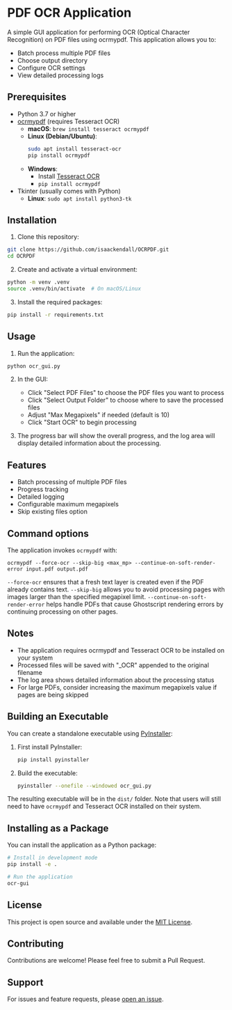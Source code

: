 # PDF OCR Application

A simple GUI application for performing OCR (Optical Character Recognition) on PDF files using ocrmypdf. This application allows you to:
- Batch process multiple PDF files
- Choose output directory
- Configure OCR settings
- View detailed processing logs

## Prerequisites

- Python 3.7 or higher
- [ocrmypdf](https://ocrmypdf.readthedocs.io/) (requires Tesseract OCR)
  - **macOS**: `brew install tesseract ocrmypdf`
  - **Linux (Debian/Ubuntu)**: 
    ```bash
    sudo apt install tesseract-ocr
    pip install ocrmypdf
    ```
  - **Windows**: 
    - Install [Tesseract OCR](https://github.com/UB-Mannheim/tesseract/wiki)
    - `pip install ocrmypdf`
- Tkinter (usually comes with Python)
  - **Linux**: `sudo apt install python3-tk`

## Installation

1. Clone this repository:
```bash
git clone https://github.com/isaackendall/OCRPDF.git
cd OCRPDF
```

2. Create and activate a virtual environment:
```bash
python -m venv .venv
source .venv/bin/activate  # On macOS/Linux
```

3. Install the required packages:
```bash
pip install -r requirements.txt
```

## Usage

1. Run the application:
```bash
python ocr_gui.py
```

2. In the GUI:
   - Click "Select PDF Files" to choose the PDF files you want to process
   - Click "Select Output Folder" to choose where to save the processed files
   - Adjust "Max Megapixels" if needed (default is 10)
   - Click "Start OCR" to begin processing

3. The progress bar will show the overall progress, and the log area will display detailed information about the processing.

## Features

- Batch processing of multiple PDF files
- Progress tracking
- Detailed logging
- Configurable maximum megapixels
- Skip existing files option

## Command options

The application invokes `ocrmypdf` with:

```
ocrmypdf --force-ocr --skip-big <max_mp> --continue-on-soft-render-error input.pdf output.pdf
```

`--force-ocr` ensures that a fresh text layer is created even if the PDF
already contains text. `--skip-big` allows you to avoid processing pages with
images larger than the specified megapixel limit. `--continue-on-soft-render-error`
helps handle PDFs that cause Ghostscript rendering errors by continuing processing
on other pages.

## Notes

- The application requires ocrmypdf and Tesseract OCR to be installed on your system
- Processed files will be saved with "_OCR" appended to the original filename
- The log area shows detailed information about the processing status
- For large PDFs, consider increasing the maximum megapixels value if pages are being skipped

## Building an Executable

You can create a standalone executable using [PyInstaller](https://pyinstaller.org/):

1. First install PyInstaller:
   ```bash
   pip install pyinstaller
   ```

2. Build the executable:
   ```bash
   pyinstaller --onefile --windowed ocr_gui.py
   ```

The resulting executable will be in the `dist/` folder. Note that users will still need to have `ocrmypdf` and Tesseract OCR installed on their system.

## Installing as a Package

You can install the application as a Python package:

```bash
# Install in development mode
pip install -e .

# Run the application
ocr-gui
```

## License

This project is open source and available under the [MIT License](LICENSE).

## Contributing

Contributions are welcome! Please feel free to submit a Pull Request.

## Support

For issues and feature requests, please [open an issue](https://github.com/isaackendall/OCRPDF/issues).
